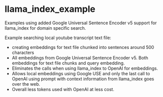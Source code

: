 # llama_index_example

Examples using added Google Universal Sentence Encoder v5 support for llama_index for domain specific search.

Example searching local youtube transcript text file:
- creating embeddings for text file chunked into sentences around 500 characters
- All embeddings from Google Universal Sentence Encoder v5. Both embeddings for text file chunks and query embedding.
- Eliminates the calls when using llama_index to OpenAI for embeddings.
- Allows local embeddings using Google USE and only the last call to OpenAI using prompt with context information from llama_index goes over the web.
- Overall less tokens used with OpenAI at less cost.
